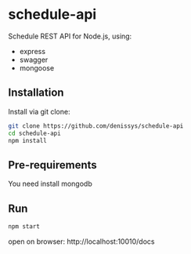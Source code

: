 # schedule-api

Schedule REST API for Node.js, using:
- express
- swagger
- mongoose

## Installation

Install via git clone:

```bash
git clone https://github.com/denissys/schedule-api
cd schedule-api
npm install
```

## Pre-requirements

You need install mongodb

## Run

```bash
npm start
```
open on browser: http://localhost:10010/docs

